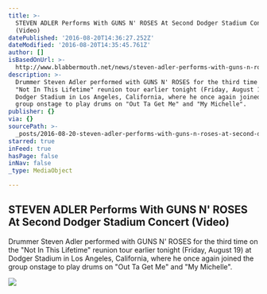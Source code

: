 ```yaml
---
title: >-
  STEVEN ADLER Performs With GUNS N' ROSES At Second Dodger Stadium Concert
  (Video)
datePublished: '2016-08-20T14:36:27.252Z'
dateModified: '2016-08-20T14:35:45.761Z'
author: []
isBasedOnUrl: >-
  http://www.blabbermouth.net/news/steven-adler-performs-with-guns-n-roses-at-second-dodger-stadium-concert-video/
description: >-
  Drummer Steven Adler performed with GUNS N' ROSES for the third time on the
  "Not In This Lifetime" reunion tour earlier tonight (Friday, August 19) at
  Dodger Stadium in Los Angeles, California, where he once again joined the
  group onstage to play drums on "Out Ta Get Me" and "My Michelle".
publisher: {}
via: {}
sourcePath: >-
  _posts/2016-08-20-steven-adler-performs-with-guns-n-roses-at-second-dodger-st.md
starred: true
inFeed: true
hasPage: false
inNav: false
_type: MediaObject

---
```

<article style=""><h1>STEVEN ADLER Performs With GUNS N' ROSES At Second Dodger Stadium Concert (Video)</h1><p>Drummer Steven Adler performed with GUNS N' ROSES for the third time on the "Not In This Lifetime" reunion tour earlier tonight (Friday, August 19) at Dodger Stadium in Los Angeles, California, where he once again joined the group onstage to play drums on "Out Ta Get Me" and "My Michelle".</p><img src="http://assets.blabbermouth.net/media/stevenadlergunsnrosesdodger2016_638.jpg" /></article>